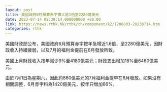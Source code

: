 ```yaml
---
layout: post
title: 美國政府6月預算赤字擴大逾1倍至2280億美元
date: 2023-07-14 08:30:14.000000000 +08:00
link: https://news.rthk.hk/rthk/ch/component/k2/1708803-20230714.htm
categories: rthk
---
```


美國財政部公布，美國政府6月預算赤字按年急增近1.6倍，至2280億美元，因財政收入持續疲弱，以及7月的福利金提前在6月發放所致。

美國上月財政收入按年減少9%至4180億美元；財政支出增加18%至6460億美元。

由於7月1日為星期六，因此約860億美元的7月福利金提早在6月發放。如果沒有相關調整，6月赤字料為1420億美元，按年只增加66%。
